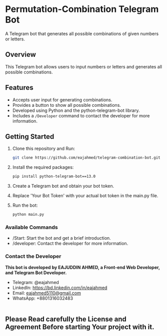 # Permutation-Combination Telegram Bot

A Telegram bot that generates all possible combinations of given numbers or letters.

## Overview

This Telegram bot allows users to input numbers or letters and generates all possible combinations.

## Features

- Accepts user input for generating combinations.
- Provides a button to show all possible combinations.
- Developed using Python and the python-telegram-bot library.
- Includes a `/Developer` command to contact the developer for more information.

## Getting Started

1. Clone this repository and Run:

   ```bash
   git clone https://github.com/eajahmed/telegram-combination-bot.git
   ```

2. Install the required packages:
   ```bash
   pip install python-telegram-bot==13.0
   ```
4. Create a Telegram bot and obtain your bot token.
5. Replace 'Your Bot Token' with your actual bot token in the main.py file.
6. Run the bot:
   ```bash
   python main.py
   ```

### Available Commands
- /Start: Start the bot and get a brief introduction.
- /developer: Contact the developer for more information.
  

### Contact the Developer
<b> This bot is developed by EAJUDDIN AHMED, a Front-end Web Developer, and Telegram Bot Developer.</b>

- Telegram: @eajahmed
- LinkedIn: https://bd.linkedin.com/in/eajahmed
- Email: eajahmed5110@gmail.com
- WhatsApp: +8801316032483
  </br></br>

## Please Read carefully the License and Agreement Before starting Your project with it.
